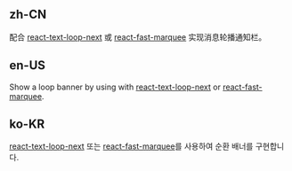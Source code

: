 ## zh-CN

配合 [react-text-loop-next](https://npmjs.com/package/react-text-loop-next) 或 [react-fast-marquee](https://npmjs.com/package/react-fast-marquee) 实现消息轮播通知栏。

## en-US

Show a loop banner by using with [react-text-loop-next](https://npmjs.com/package/react-text-loop-next) or [react-fast-marquee](https://npmjs.com/package/react-fast-marquee).

## ko-KR

[react-text-loop-next](https://npmjs.com/package/react-text-loop-next) 또는 [react-fast-marquee](https://npmjs.com/package/react-fast-marquee)를 사용하여 순환 배너를 구현합니다.
